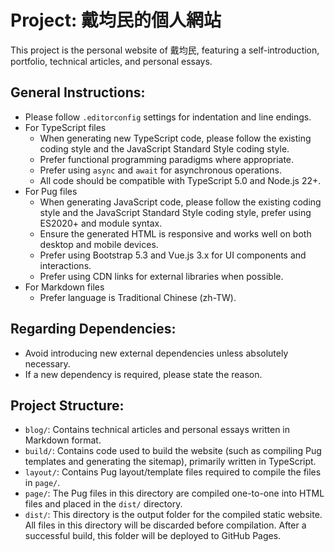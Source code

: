 # Project: 戴均民的個人網站

This project is the personal website of 戴均民, featuring a self-introduction, portfolio, technical articles, and personal essays.

## General Instructions:

- Please follow `.editorconfig` settings for indentation and line endings.
- For TypeScript files
  - When generating new TypeScript code, please follow the existing coding style and the JavaScript Standard Style coding style.
  - Prefer functional programming paradigms where appropriate.
  - Prefer using `async` and `await` for asynchronous operations.
  - All code should be compatible with TypeScript 5.0 and Node.js 22+.
- For Pug files
  - When generating JavaScript code, please follow the existing coding style and the JavaScript Standard Style coding style, prefer using ES2020+ and module syntax.
  - Ensure the generated HTML is responsive and works well on both desktop and mobile devices.
  - Prefer using Bootstrap 5.3 and Vue.js 3.x for UI components and interactions.
  - Prefer using CDN links for external libraries when possible.
- For Markdown files
  - Prefer language is Traditional Chinese (zh-TW).

## Regarding Dependencies:

- Avoid introducing new external dependencies unless absolutely necessary.
- If a new dependency is required, please state the reason.

## **Project Structure:**

* `blog/`: Contains technical articles and personal essays written in Markdown format.
* `build/`: Contains code used to build the website (such as compiling Pug templates and generating the sitemap), primarily written in TypeScript.
* `layout/`: Contains Pug layout/template files required to compile the files in `page/`.
* `page/`: The Pug files in this directory are compiled one-to-one into HTML files and placed in the `dist/` directory.
* `dist/`: This directory is the output folder for the compiled static website. All files in this directory will be discarded before compilation. After a successful build, this folder will be deployed to GitHub Pages.
